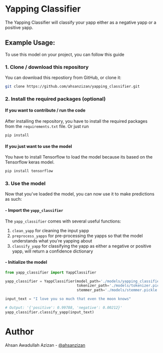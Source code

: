 # Yapping Classifier

The Yapping Classifier will classify your yapp either as a negative yapp or a positive yapp.

## Example Usage:

To use this model on your project, you can follow this guide

### 1. Clone / download this repository

You can download this repostiory from GitHub, or clone it:

```bash
git clone https://github.com/ahsanzizan/yapping_classifier.git
```

### 2. Install the required packages (optional)

#### If you want to contribute / run the code

After installing the repository, you have to install the required packages from the `requirements.txt` file. Or just run

```bash
pip install
```

#### If you just want to use the model

You have to install Tensorflow to load the model because its based on the Tensorflow keras model.

```bash
pip install tensorflow
```

### 3. Use the model

Now that you've loaded the model, you can now use it to make predictions as such:

#### - Import the `yapp_classifier`

The `yapp_classifier` comes with several useful functions:

1. `clean_yapp` for cleaning the input yapp
2. `preprocess_yapps` for pre-processing the yapps so that the model understands what you're yapping about
3. `classify_yapp` for classifying the yapp as either a negative or positive yapp, will return a confidence dictionary

#### - Initialize the model

```py
from yapp_classifier import YappClassifier

yapp_classifier = YappClassifier(model_path='./models/yapping_classifier_model',
                                 tokenizer_path='./models/tokenizer.pickle',
                                 stemmer_path='./models/stemmer.pickle')

input_text = "I love you so much that even the moon knows"

# Output: '{'positive': 0.99788, 'negative': 0.00212}'
yapp_classifier.classify_yapp(input_text)
```

# Author

Ahsan Awadullah Azizan - [@ahsanzizan](https://www.ahsanzizan.xyz)
